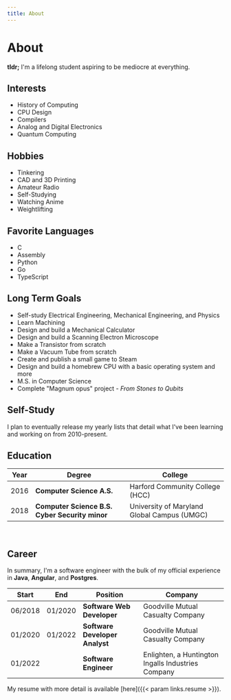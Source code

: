 ```yaml
---
title: About
---
```


# About

**tldr;** I'm a lifelong student aspiring to be mediocre at everything.

## Interests

- History of Computing
- CPU Design
- Compilers
- Analog and Digital Electronics
- Quantum Computing

## Hobbies

- Tinkering
- CAD and 3D Printing
- Amateur Radio
- Self-Studying
- Watching Anime
- Weightlifting

## Favorite Languages

- C
- Assembly
- Python
- Go
- TypeScript

## Long Term Goals

- Self-study Electrical Engineering, Mechanical Engineering, and Physics
- Learn Machining
- Design and build a Mechanical Calculator
- Design and build a Scanning Electron Microscope
- Make a Transistor from scratch
- Make a Vacuum Tube from scratch
- Create and publish a small game to Steam
- Design and build a homebrew CPU with a basic operating system and more
- M.S. in Computer Science
- Complete "Magnum opus" project - *From Stones to Qubits*

## Self-Study

I plan to eventually release my yearly lists that detail 
what I've been learning and working on from 2010-present.

## Education

| Year | Degree                                         | College |
| ---- | ---------------------------------------------- | ------- |
| 2016 | **Computer Science A.S.**                      | Harford Community College (HCC) |
| 2018 | **Computer Science B.S. Cyber Security minor** | University of Maryland Global Campus (UMGC) |

<br>

## Career

In summary, I'm a software engineer with the bulk of my official experience in **Java**, **Angular**, and **Postgres**. 

| Start   | End     | Position                       | Company |
| ------- | ------- | ------------------------------ | ------- |
| 06/2018 | 01/2020 | **Software Web Developer**     | Goodville Mutual Casualty Company |
| 01/2020 | 01/2022 | **Software Developer Analyst** | Goodville Mutual Casualty Company |
| 01/2022 |         | **Software Engineer**          | Enlighten, a Huntington Ingalls Industries Company |

My resume with more detail is available [here]({{< param links.resume >}}).
